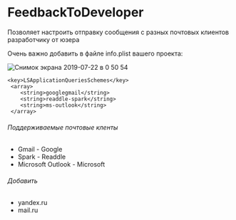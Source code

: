 # FeedbackToDeveloper
Позволяет настроить отправку сообщения с разных почтовых клиентов разработчику от юзера

Очень важно добавить в файле info.plist вашего проекта:

![Снимок экрана 2019-07-22 в 0 50 54](https://user-images.githubusercontent.com/23454470/61597672-ff5ead00-ac1b-11e9-85f3-db21ed4a8f54.png)

```
<key>LSApplicationQueriesSchemes</key>
 <array>
	<string>googlegmail</string>
	<string>readdle-spark</string>
	<string>ms-outlook</string>
 </array>

```
###### Поддерживаемые почтовые кленты 

- Gmail - Google 
- Spark - Readdle
- Microsoft Outlook - Microsoft

###### Добавить 

- yandex.ru 
- mail.ru
